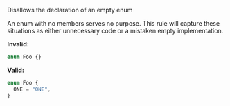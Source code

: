 Disallows the declaration of an empty enum

An enum with no members serves no purpose. This rule will capture these
situations as either unnecessary code or a mistaken empty implementation.

**Invalid:**

```typescript
enum Foo {}
```

**Valid:**

```typescript
enum Foo {
  ONE = "ONE",
}
```
